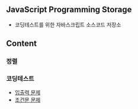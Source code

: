 ## JavaScript Programming Storage

- 코딩테스트를 위한 자바스크립트 소스코드 저장소

## Content

### 정렬

### 코딩테스트

- [입출력 문제](/std-in-out/)
- [조건문 문제](/conditional-statement/)
